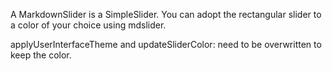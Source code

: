 A MarkdownSlider is a SimpleSlider. You can adopt the rectangular slider to a color of your choice using mdslider.

applyUserInterfaceTheme and updateSliderColor: need to be overwritten to keep the color.